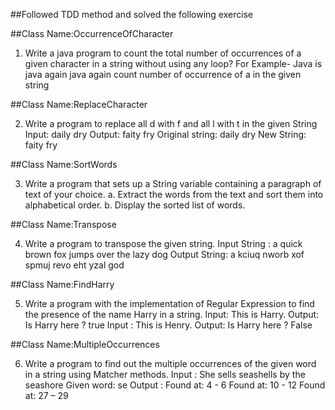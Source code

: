 
##Followed TDD method and solved the following exercise


##Class Name:OccurrenceOfCharacter

1. Write a java program to count the total number of occurrences of a given character in a string
without using any loop?
For Example- Java is java again java again count number of occurrence of a in the given string



##Class Name:ReplaceCharacter

2. Write a program to replace all d with f and all l with t in the given String
Input: daily dry
Output: faity fry
Original string: daily dry
New String: faity fry



##Class Name:SortWords

3. Write a program that sets up a String variable containing a paragraph of text of your choice.
a. Extract the words from the text and sort them into alphabetical order.
b. Display the sorted list of words.



##Class Name:Transpose

4. Write a program to transpose the given string.
Input String : a quick brown fox jumps over the lazy dog
Output String: a kciuq nworb xof spmuj revo eht yzal god



##Class Name:FindHarry

5. Write a program with the implementation of Regular Expression to find the presence of the name
Harry in a string.
Input: This is Harry.
Output: Is Harry here ? true
Input : This is Henry.
Output: Is Harry here ? False



##Class Name:MultipleOccurrences

6. Write a program to find out the multiple occurrences of the given word in a string using Matcher
methods.
Input : She sells seashells by the seashore
Given word: se
Output :
Found at: 4 - 6
Found at: 10 - 12
Found at: 27 – 29

